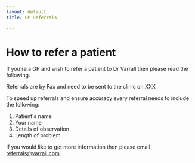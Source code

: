 ```yaml
---
layout: default
title: GP Referrals

---
```


# How to refer a patient

If you're a GP and wish to refer a patient to Dr Varrall then please read the following.

Referrals are by Fax and need to be sent to the clinic on XXX

To speed up referrals and ensure accuracy every referral needs to include the following:

1. Patient's name
2. Your name
3. Details of observation
4. Length of problem

If you would like to get more information then please email <referrals@varrall.com>.